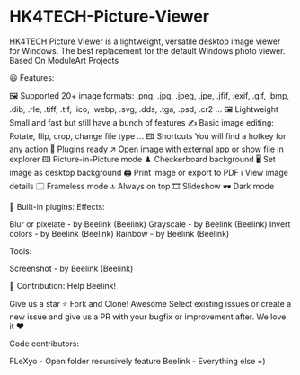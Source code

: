 # HK4TECH-Picture-Viewer
HK4TECH Picture Viewer is a lightweight, versatile desktop image viewer for Windows. The best replacement for the default Windows photo viewer. Based On ModuleArt Projects

<!-- BEGIN LATEST DOWNLOAD BUTTON -->
<!-- END LATEST DOWNLOAD BUTTON -->

😃 Features:

🖼️ Supported 20+ image formats: .png, .jpg, .jpeg, .jpe, .jfif, .exif, .gif, .bmp, .dib, .rle, .tiff, .tif, .ico, .webp, .svg, .dds, .tga, .psd, .cr2 ...
🖼️ Lightweight Small and fast but still have a bunch of features
✍️ Basic image editing: Rotate, flip, crop, change file type ...
🖽 Shortcuts You will find a hotkey for any action
🧩 Plugins ready
↗️ Open image with external app or show file in explorer
🖽 Picture-in-Picture mode
♟️ Checkerboard background
🖥️ Set image as desktop background
🖨️ Print image or export to PDF
ℹ️ View image details
🗔 Frameless mode
🔝 Always on top
🎞️ Slideshow
🕶️ Dark mode



🧩 Built-in plugins:
Effects:

Blur or pixelate - by Beelink (Beelink)
Grayscale - by Beelink (Beelink)
Invert colors - by Beelink (Beelink)
Rainbow - by Beelink (Beelink)

Tools:

Screenshot - by Beelink (Beelink)


🔨 Contribution:
Help Beelink!

Give us a star ⭐
Fork and Clone! Awesome
Select existing issues or create a new issue and give us a PR with your bugfix or improvement after. We love it ❤


Code contributors:

FLeXyo - Open folder recursively feature
Beelink - Everything else =)
